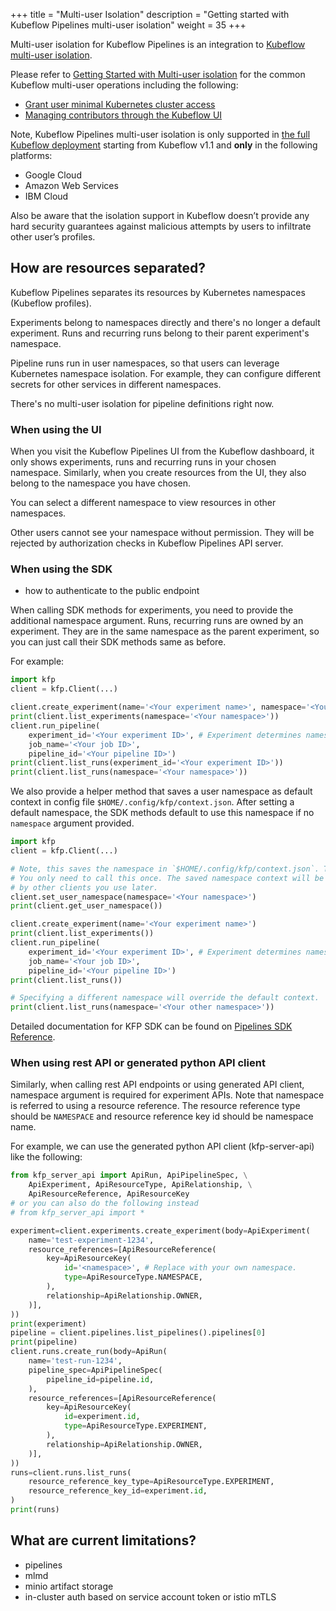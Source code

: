 +++
title = "Multi-user Isolation"
description = "Getting started with Kubeflow Pipelines multi-user isolation"
weight = 35
+++

Multi-user isolation for Kubeflow Pipelines is an integration to [Kubeflow multi-user isolation](/docs/components/multi-tenancy/).

Please refer to [Getting Started with Multi-user isolation](/docs/components/multi-tenancy/getting-started/)
for the common Kubeflow multi-user operations including the following:

* [Grant user minimal Kubernetes cluster access](/docs/components/multi-tenancy/getting-started/#pre-requisites-grant-user-minimal-kubernetes-cluster-access)
* [Managing contributors through the Kubeflow UI](/docs/components/multi-tenancy/getting-started/#managing-contributors-through-the-kubeflow-ui)
<!-- TODO(Bobgy): document Grant user GCP permissions in above doc -->

Note, Kubeflow Pipelines multi-user isolation is only supported in
[the full Kubeflow deployment](/docs/pipelines/installation/overview/#full-kubeflow-deployment)
starting from Kubeflow v1.1 and **only** in the following platforms:

* Google Cloud
* Amazon Web Services
* IBM Cloud

Also be aware that the isolation support in Kubeflow doesn’t provide any hard
security guarantees against malicious attempts by users to infiltrate other
user’s profiles.
 
## How are resources separated?

Kubeflow Pipelines separates its resources by Kubernetes namespaces (Kubeflow profiles).

Experiments belong to namespaces directly and there's no longer a default
experiment. Runs and recurring runs belong to their parent experiment's namespace.

Pipeline runs run in user namespaces, so that users can leverage Kubernetes
namespace isolation. For example, they can configure different secrets for other
services in different namespaces.

There's no multi-user isolation for pipeline definitions right now.

### When using the UI

When you visit the Kubeflow Pipelines UI from the Kubeflow dashboard, it only shows
experiments, runs and recurring runs in your chosen namespace. Similarly, when
you create resources from the UI, they also belong to the namespace you have
chosen.

You can select a different namespace to view resources in other namespaces.

Other users cannot see your namespace without permission. They will be rejected by
authorization checks in Kubeflow Pipelines API server.

<!---
#### Configuring Google Cloud permissions for namespace
#### Granting Google Cloud permissions to UI Artifact Preview and Visualization

For artifacts stored on Google Cloud Storage (GCS), Kubeflow Pipelines deploys
artifact fetcher servers on user namespaces. The servers use `default-editor`
Kubernetes service account, so that they are using the same Google service
account as pipeline runs.
-->

### When using the SDK

* <!-- this should be in GCP pipelines - auth doc --> how to authenticate to the public endpoint

When calling SDK methods for experiments, you need to provide the additional
namespace argument. Runs, recurring runs are owned by an experiment. They are
in the same namespace as the parent experiment, so you can just call their SDK
methods same as before.

For example:

```python
import kfp
client = kfp.Client(...)

client.create_experiment(name='<Your experiment name>', namespace='<Your namespace>')
print(client.list_experiments(namespace='<Your namespace>'))
client.run_pipeline(
    experiment_id='<Your experiment ID>', # Experiment determines namespace.
    job_name='<Your job ID>',
    pipeline_id='<Your pipeline ID>')
print(client.list_runs(experiment_id='<Your experiment ID>'))
print(client.list_runs(namespace='<Your namespace>'))
```

We also provide a helper method that saves a user namespace as default context
in config file `$HOME/.config/kfp/context.json`. After setting a default
namespace, the SDK methods default to use this namespace if no `namespace`
argument provided.

```python
import kfp
client = kfp.Client(...)

# Note, this saves the namespace in `$HOME/.config/kfp/context.json`. Therefore,
# You only need to call this once. The saved namespace context will be picked up
# by other clients you use later.
client.set_user_namespace(namespace='<Your namespace>')
print(client.get_user_namespace())

client.create_experiment(name='<Your experiment name>')
print(client.list_experiments())
client.run_pipeline(
    experiment_id='<Your experiment ID>', # Experiment determines namespace.
    job_name='<Your job ID>',
    pipeline_id='<Your pipeline ID>')
print(client.list_runs())

# Specifying a different namespace will override the default context.
print(client.list_runs(namespace='<Your other namespace>'))
```

Detailed documentation for KFP SDK can be found on
[Pipelines SDK Reference](https://kubeflow-pipelines.readthedocs.io/en/latest/source/kfp.client.html).

### When using rest API or generated python API client

Similarly, when calling rest API endpoints or using generated API client, namespace
argument is required for experiment APIs. Note that namespace is referred to
using a resource reference. The resource reference type should be `NAMESPACE`
and resource reference key id should be namespace name.

For example, we can use the generated python API client (kfp-server-api) like the following:
```python
from kfp_server_api import ApiRun, ApiPipelineSpec, \
    ApiExperiment, ApiResourceType, ApiRelationship, \
    ApiResourceReference, ApiResourceKey
# or you can also do the following instead
# from kfp_server_api import *

experiment=client.experiments.create_experiment(body=ApiExperiment(
    name='test-experiment-1234',
    resource_references=[ApiResourceReference(
        key=ApiResourceKey(
            id='<namespace>', # Replace with your own namespace.
            type=ApiResourceType.NAMESPACE,
        ),
        relationship=ApiRelationship.OWNER,
    )],
))
print(experiment)
pipeline = client.pipelines.list_pipelines().pipelines[0]
print(pipeline)
client.runs.create_run(body=ApiRun(
    name='test-run-1234',
    pipeline_spec=ApiPipelineSpec(
        pipeline_id=pipeline.id,
    ),
    resource_references=[ApiResourceReference(
        key=ApiResourceKey(
            id=experiment.id,
            type=ApiResourceType.EXPERIMENT,
        ),
        relationship=ApiRelationship.OWNER,
    )],
))
runs=client.runs.list_runs(
    resource_reference_key_type=ApiResourceType.EXPERIMENT,
    resource_reference_key_id=experiment.id,
)
print(runs)
```

## What are current limitations?

* pipelines
* mlmd
* minio artifact storage
* in-cluster auth based on service account token or istio mTLS

